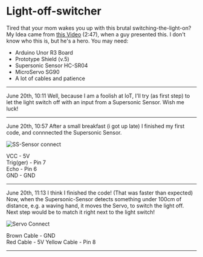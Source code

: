 # Light-off-switcher
Tired that your mom wakes you up with this brutal switching-the-light-on? My Idea came from [this Video](https://www.youtube.com/watch?v=XNcZpjLA3yI) (2:47), when a guy presented this. I don't know who this is, but he's a hero.
You may need:
* Arduino Unor R3 Board
* Prototype Shield (v.5)
* Supersonic Sensor HC-SR04
* MicroServo SG90
* A lot of cables and patience
________________________________________________________________________________________________________________________________
June 20th, 10:11
Well, because I am a foolish at IoT, I'll try (as first step) to let the light switch off with an input from a Supersonic Sensor.
Wish me luck!
________________________________________________________________________________________________________________________________
June 20th, 10:57
After a small breakfast (i got up late) I finished my first code, and connnected the Supersonic Sensor.

![SS-Sensor connect](https://github.com/user-attachments/assets/64cf7565-8ab5-4add-918b-5b5d57c22de2)

VCC - 5V  
Trig(ger) - Pin 7  
Echo - Pin 6  
GND - GND  
________________________________________________________________________________________________________________________________
June 20th, 11:13
I think I finished the code! (That was faster than expected)
Now, when the Supersonic-Sensor detects something under 100cm of distance, e.g. a waving hand, it moves the Servo, to switch the light off.
Next step would be to match it right next to the light switch!

![Servo Connect](https://github.com/user-attachments/assets/dcba93c6-3719-4a8e-b0d1-88b27194d820)

Brown Cable - GND  
Red Cable - 5V
Yellow Cable - Pin 8
________________________________________________________________________________________________________________________________
